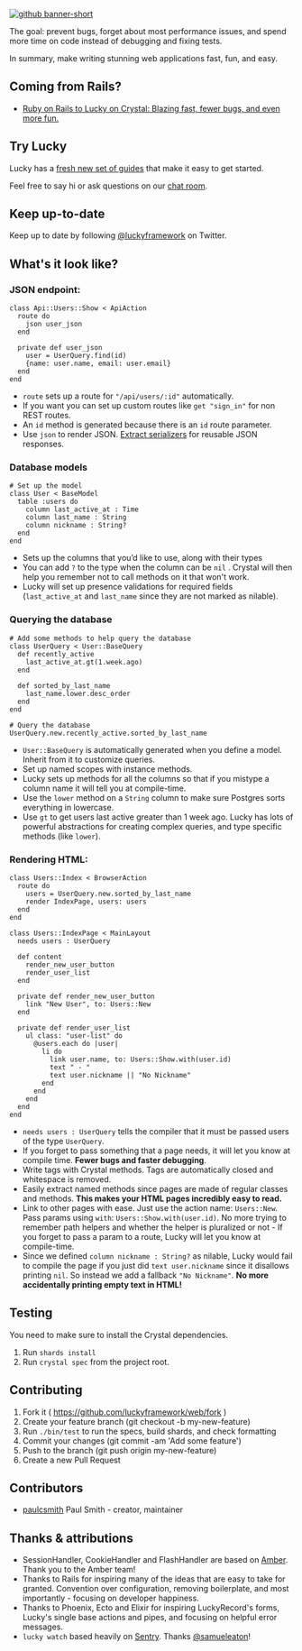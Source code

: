 [![github banner-short](https://user-images.githubusercontent.com/22394/26989908-dd99cc2c-4d22-11e7-9576-c6aeada2bd63.png)](http://luckyframework.org)

The goal: prevent bugs, forget about most performance issues, and spend more
time on code instead of debugging and fixing tests.

In summary, make writing stunning web applications fast, fun, and easy.

## Coming from Rails?

- [Ruby on Rails to Lucky on Crystal: Blazing fast, fewer bugs, and even more fun.
  ](https://hackernoon.com/ruby-on-rails-to-lucky-on-crystal-blazing-fast-fewer-bugs-and-even-more-fun-104010913fec)

## Try Lucky

Lucky has a [fresh new set of guides](https://luckyframework.org/guides/) that
make it easy to get started.

Feel free to say hi or ask questions on our
[chat room](https://gitter.im/luckyframework/Lobby).

## Keep up-to-date

Keep up to date by following [@luckyframework](https://twitter.com/luckyframework) on Twitter.

## What's it look like?

### JSON endpoint:

```crystal
class Api::Users::Show < ApiAction
  route do
    json user_json
  end

  private def user_json
    user = UserQuery.find(id)
    {name: user.name, email: user.email}
  end
end
```

- `route` sets up a route for `"/api/users/:id"` automatically.
- If you want you can set up custom routes like `get "sign_in"` for non REST routes.
- An `id` method is generated because there is an `id` route parameter.
- Use `json` to render JSON. [Extract
  serializers](https://luckyframework.org/guides/writing-json-apis/#respond-with-json)
  for reusable JSON responses.

### Database models

```crystal
# Set up the model
class User < BaseModel
  table :users do
    column last_active_at : Time
    column last_name : String
    column nickname : String?
  end
end
```

- Sets up the columns that you’d like to use, along with their types
- You can add `?` to the type when the column can be `nil` . Crystal will then
  help you remember not to call methods on it that won't work.
- Lucky will set up presence validations for required fields
  (`last_active_at` and `last_name` since they are not marked as nilable).

### Querying the database

```crystal
# Add some methods to help query the database
class UserQuery < User::BaseQuery
  def recently_active
    last_active_at.gt(1.week.ago)
  end

  def sorted_by_last_name
    last_name.lower.desc_order
  end
end

# Query the database
UserQuery.new.recently_active.sorted_by_last_name
```

- `User::BaseQuery` is automatically generated when you define a model. Inherit
  from it to customize queries.
- Set up named scopes with instance methods.
- Lucky sets up methods for all the columns so that if you mistype a column
  name it will tell you at compile-time.
- Use the `lower` method on a `String` column to make sure Postgres sorts
  everything in lowercase.
- Use `gt` to get users last active greater than 1 week ago. Lucky has lots
  of powerful abstractions for creating complex queries, and type specific
  methods (like `lower`).

### Rendering HTML:

```crystal
class Users::Index < BrowserAction
  route do
    users = UserQuery.new.sorted_by_last_name
    render IndexPage, users: users
  end
end

class Users::IndexPage < MainLayout
  needs users : UserQuery

  def content
    render_new_user_button
    render_user_list
  end

  private def render_new_user_button
    link "New User", to: Users::New
  end

  private def render_user_list
    ul class: "user-list" do
      @users.each do |user|
        li do
          link user.name, to: Users::Show.with(user.id)
          text " - "
          text user.nickname || "No Nickname"
        end
      end
    end
  end
end
```

- `needs users : UserQuery` tells the compiler that it must be passed users
  of the type `UserQuery`.
- If you forget to pass something that a page needs, it will let you know at
  compile time. **Fewer bugs and faster debugging**.
- Write tags with Crystal methods. Tags are automatically closed and
  whitespace is removed.
- Easily extract named methods since pages are made of regular classes and
  methods. **This makes your HTML pages incredibly easy to read.**
- Link to other pages with ease. Just use the action name: `Users::New`. Pass
  params using `with`: `Users::Show.with(user.id)`. No more trying to remember path
  helpers and whether the helper is pluralized or not - If you forget to pass a
  param to a route, Lucky will let you know at compile-time.
- Since we defined `column nickname : String?` as nilable, Lucky would fail
  to compile the page if you just did `text user.nickname` since it disallows
  printing `nil`. So instead we add a fallback `"No Nickname"`. **No more
  accidentally printing empty text in HTML!**

## Testing

You need to make sure to install the Crystal dependencies.

1. Run `shards install`
1. Run `crystal spec` from the project root.

## Contributing

1. Fork it ( https://github.com/luckyframework/web/fork )
2. Create your feature branch (git checkout -b my-new-feature)
3. Run `./bin/test` to run the specs, build shards, and check formatting
4. Commit your changes (git commit -am 'Add some feature')
5. Push to the branch (git push origin my-new-feature)
6. Create a new Pull Request

## Contributors

- [paulcsmith](https://github.com/paulcsmith) Paul Smith - creator, maintainer

## Thanks & attributions

- SessionHandler, CookieHandler and FlashHandler are based on [Amber](https://github.com/amberframework/amber). Thank you to the Amber team!
- Thanks to Rails for inspiring many of the ideas that are easy to take for
  granted. Convention over configuration, removing boilerplate, and most
  importantly - focusing on developer happiness.
- Thanks to Phoenix, Ecto and Elixir for inspiring LuckyRecord's forms,
  Lucky's single base actions and pipes, and focusing on helpful error
  messages.
- `lucky watch` based heavily on [Sentry](https://github.com/samueleaton/sentry). Thanks [@samueleaton](https://github.com/samueleaton)!
